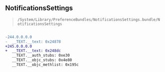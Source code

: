 ## NotificationsSettings

> `/System/Library/PreferenceBundles/NotificationsSettings.bundle/NotificationsSettings`

```diff

-244.0.0.0.0
-  __TEXT.__text: 0x24878
+245.0.0.0.0
+  __TEXT.__text: 0x248dc
   __TEXT.__auth_stubs: 0xe30
   __TEXT.__objc_stubs: 0x4e80
   __TEXT.__objc_methlist: 0x195c

```
